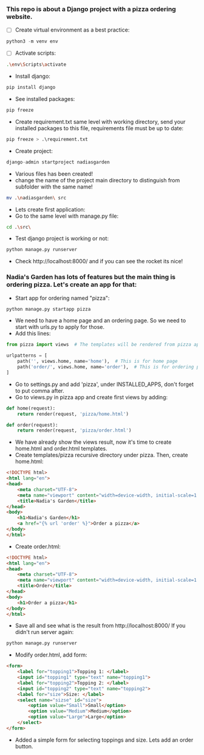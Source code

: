 ### This repo is about a Django project with a pizza ordering website.
- [ ] Create virtual environment as a best practice:
```py
python3 -m venv env
```
- [ ] Activate scripts:
```bash
.\env\Scripts\activate
```
- Install django:
```bash
pip install django
```
- See installed packages:
```sh
pip freeze
```
- Create requirement.txt same level with working directory, send your installed packages to this file, requirements file must be up to date:
```py
pip freeze > .\requirement.txt
```
- Create project:
```py
django-admin startproject nadiasgarden
```
- Various files has been created!
- change the name of the project main directory to distinguish from subfolder with the same name!
```bash
mv .\nadiasgarden\ src
```
- Lets create first application:
- Go to the same level with manage.py file:
```bash
cd .\src\
```
- Test django project is working or not:
```py
python manage.py runserver
```
- Check http://localhost:8000/ and if you can see the rocket its nice!
### Nadia's Garden has lots of features but the main thing is ordering pizza. Let's create an app for that:
- Start app for ordering named "pizza":
```py
python manage.py startapp pizza
```
- We need to have a home page and an ordering page. So we need to start with urls.py to apply for those.
- Add this lines:
```py
from pizza import views  # The templates will be rendered from pizza app views.py

urlpatterns = [
    path('', views.home, name='home'),  # This is for home page
    path('order/', views.home, name='order'),  # This is for ordering page
]
```
- Go to settings.py and add 'pizza', under INSTALLED_APPS, don't forget to put comma after.
- Go to views.py in pizza app and create first views by adding:
```py
def home(request):
    return render(request, 'pizza/home.html')

def order(request):
    return render(request, 'pizza/order.html')
```
- We have already show the views result, now it's time to create home.html and order.html templates.
- Create templates/pizza recursive directory under pizza. Then, create home.html:
```html
<!DOCTYPE html>
<html lang="en">
<head>
    <meta charset="UTF-8">
    <meta name="viewport" content="width=device-width, initial-scale=1.0">
    <title>Nadia's Garden</title>
</head>
<body>
    <h1>Nadia's Garden</h1>
    <a href="{% url 'order' %}">Order a pizza</a>
</body>
</html>
```
- Create order.html:
```html
<!DOCTYPE html>
<html lang="en">
<head>
    <meta charset="UTF-8">
    <meta name="viewport" content="width=device-width, initial-scale=1.0">
    <title>Order</title>
</head>
<body>
    <h1>Order a pizza</h1>
</body>
</html>
```
- Save all and see what is the result from http://localhost:8000/  If you didn't run server again:
```py
python manage.py runserver
```
- Modify order.html, add form:
```html
<form>
    <label for="topping1">Topping 1: </label>
    <input id="topping1" type="text" name="topping1">
    <label for="topping2">Topping 2: </label>
    <input id="topping2" type="text" name="topping2">
    <label for="size">Size: </label>
    <select name="sizse" id="size">
        <option value="Small">Small</option>
        <option value="Medium">Medium</option>
        <option value="Large">Large</option>
    </select>
</form>
```
- Added a simple form for selecting toppings and size. Lets add an order button.
